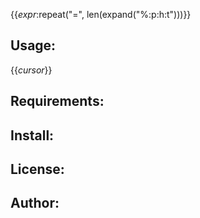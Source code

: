 
{{_expr_:repeat("=", len(expand("%:p:h:t")))}}

Usage:
------
{{_cursor_}}

Requirements:
-------------

Install:
--------

License:
--------

Author:
-------
